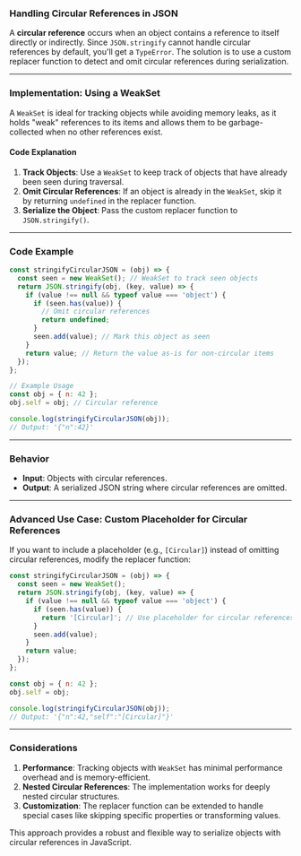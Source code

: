 ### Handling Circular References in JSON

A **circular reference** occurs when an object contains a reference to itself directly or indirectly. Since `JSON.stringify` cannot handle circular references by default, you'll get a `TypeError`. The solution is to use a custom replacer function to detect and omit circular references during serialization.

---

### **Implementation: Using a WeakSet**

A `WeakSet` is ideal for tracking objects while avoiding memory leaks, as it holds "weak" references to its items and allows them to be garbage-collected when no other references exist.

#### **Code Explanation**
1. **Track Objects**: Use a `WeakSet` to keep track of objects that have already been seen during traversal.
2. **Omit Circular References**: If an object is already in the `WeakSet`, skip it by returning `undefined` in the replacer function.
3. **Serialize the Object**: Pass the custom replacer function to `JSON.stringify()`.

---

### **Code Example**
```javascript
const stringifyCircularJSON = (obj) => {
  const seen = new WeakSet(); // WeakSet to track seen objects
  return JSON.stringify(obj, (key, value) => {
    if (value !== null && typeof value === 'object') {
      if (seen.has(value)) {
        // Omit circular references
        return undefined;
      }
      seen.add(value); // Mark this object as seen
    }
    return value; // Return the value as-is for non-circular items
  });
};

// Example Usage
const obj = { n: 42 };
obj.self = obj; // Circular reference

console.log(stringifyCircularJSON(obj));
// Output: '{"n":42}'
```

---

### **Behavior**
- **Input**: Objects with circular references.
- **Output**: A serialized JSON string where circular references are omitted.

---

### **Advanced Use Case: Custom Placeholder for Circular References**

If you want to include a placeholder (e.g., `[Circular]`) instead of omitting circular references, modify the replacer function:

```javascript
const stringifyCircularJSON = (obj) => {
  const seen = new WeakSet();
  return JSON.stringify(obj, (key, value) => {
    if (value !== null && typeof value === 'object') {
      if (seen.has(value)) {
        return '[Circular]'; // Use placeholder for circular references
      }
      seen.add(value);
    }
    return value;
  });
};

const obj = { n: 42 };
obj.self = obj;

console.log(stringifyCircularJSON(obj));
// Output: '{"n":42,"self":"[Circular]"}'
```

---

### **Considerations**
1. **Performance**: Tracking objects with `WeakSet` has minimal performance overhead and is memory-efficient.
2. **Nested Circular References**: The implementation works for deeply nested circular structures.
3. **Customization**: The replacer function can be extended to handle special cases like skipping specific properties or transforming values.

This approach provides a robust and flexible way to serialize objects with circular references in JavaScript.